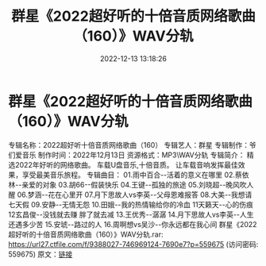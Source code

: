 ﻿---
title: 群星《2022超好听的十倍音质网络歌曲（160）》WAV分轨
date: 2022-12-13 13:18:26
categories: WAV车载音乐、镜像
tags: 华语中文
---
# 群星《2022超好听的十倍音质网络歌曲（160）》WAV分轨

专辑名称：2022超好听十倍音质网络歌曲（160）
专辑艺人：群星
专辑制作：爷们爱音乐
制作时间：2022年12月13日
资源格式：MP3\WAV分轨
专辑简介：
精选2022年好听的网络歌曲。
车载U盘音乐,十倍音质。
让车载音响发挥最佳效果，享受最美音乐旅程。
专辑曲目：
01.雨中百合--活着的意义在哪里
02.蔡依林--亲爱的对象
03.胡66--假装快乐
04.王键--孤独的旅途
05.刘晓超--晚风吹人醒
06.梦涵--花在心里开
07.月下思故人vs李英--父母恩难报答
08.大美--我想请七天假
09.安静--无情无怨
10.田娥--我的热情输给你的冷血
11天籁天--心的伤痕
12玄昌俊--没钱就去赚 胖了就去减
13.王优秀--潺潺
14.月下思故人vs李英--人生还遇多少苦
15.安琥--路过的人
16.周啊想vs吴沙--你永远都在我心间
群星《2022超好听的十倍音质网络歌曲（160）》WAV分轨.rar: https://url27.ctfile.com/f/9388027-746969124-7690e7?p=559675
(访问密码: 559675)
原文：[链接](https://blog.sina.com.cn/s/blog_1647c7e76010310lf.html)